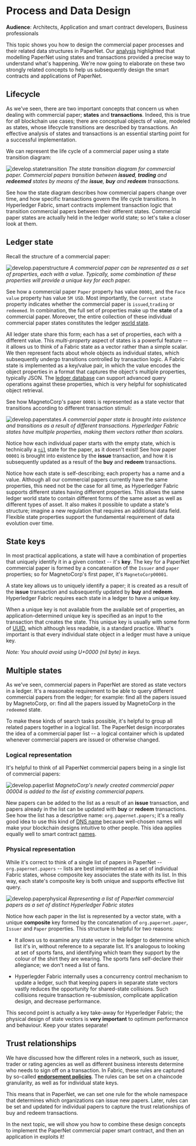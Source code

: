# Process and Data Design

**Audience**: Architects, Application and smart contract developers, Business
professionals

This topic shows you how to design the commercial paper processes and their
related data structures in PaperNet. Our [analysis](./analysis.html) highlighted
that modelling PaperNet using states and transactions provided a precise way to
understand what's happening. We're now going to elaborate on these two strongly
related concepts to help us subsequently design the smart contracts and
applications of PaperNet.

## Lifecycle

As we've seen, there are two important concepts that concern us when dealing
with commercial paper; **states** and **transactions**. Indeed, this is true for
*all* blockchain use cases; there are conceptual objects of value, modeled as
states, whose lifecycle transitions are described by transactions. An effective
analysis of states and transactions is an essential starting point for a
successful implementation.

We can represent the life cycle of a commercial paper using a state transition
diagram:

![develop.statetransition](./develop.diagram.4.png) *The state transition
diagram for commercial paper. Commercial papers transition between **issued**,
**trading** and **redeemed** states by means of the **issue**, **buy** and
**redeem** transactions.*

See how the state diagram describes how commercial papers change over time, and
how specific transactions govern the life cycle transitions. In Hyperledger
Fabric, smart contracts implement transaction logic that transition commercial
papers between their different states. Commercial paper states are actually held
in the ledger world state; so let's take a closer look at them.

## Ledger state

Recall the structure of a commercial paper:

![develop.paperstructure](./develop.diagram.5.png) *A commercial paper can be
represented as a set of properties, each with a value. Typically, some
combination of these properties will provide a unique key for each paper.*

See how a commercial paper `Paper` property has value `00001`, and the `Face
value` property has value `5M USD`. Most importantly, the `Current state`
property indicates whether the commercial paper is `issued`,`trading` or
`redeemed`. In combination, the full set of properties make up the **state** of
a commercial paper. Moreover, the entire collection of these individual
commercial paper states constitutes the ledger
[world state](../ledger/ledger.html#world-state).

All ledger state share this form; each has a set of properties, each with a
different value. This *multi-property* aspect of states is a powerful feature --
it allows us to think of a Fabric state as a vector rather than a simple scalar.
We then represent facts about whole objects as individual states, which
subsequently undergo transitions controlled by transaction logic. A Fabric state
is implemented as a key/value pair, in which the value encodes the object
properties in a format that captures the object's multiple properties, typically
JSON. The [ledger
database](../ledger/ledger.html#ledger-world-state-database-options) can support
advanced query operations against these properties, which is very helpful for
sophisticated object retrieval.

See how MagnetoCorp's paper `00001` is represented as a state vector that
transitions according to different transaction stimuli:

![develop.paperstates](./develop.diagram.6.png) *A commercial paper state is
brought into existence and transitions as a result of different transactions.
Hyperledger Fabric states have multiple properties, making them vectors rather
than scalars.*

Notice how each individual paper starts with the empty state, which is
technically a [`nil`](https://en.wikipedia.org/wiki/Null_(SQL)) state for the
paper, as it doesn't exist! See how paper `00001` is brought into existence by
the **issue** transaction, and how it is subsequently updated as a result of the
**buy** and **redeem** transactions.

Notice how each state is self-describing; each property has a name and a value.
Although all our commercial papers currently have the same properties, this need
not be the case for all time, as Hyperledger Fabric supports different states
having different properties. This allows the same ledger world state to contain
different forms of the same asset as well as different types of asset. It also
makes it possible to update a state's structure; imagine a new regulation that
requires an additional data field. Flexible state properties support the
fundamental requirement of data evolution over time.

## State keys

In most practical applications, a state will have a combination of properties
that uniquely identify it in a given context -- it's **key**. The key for a
PaperNet commercial paper is formed by a concatenation of the `Issuer` and
`paper` properties; so for MagnetoCorp's first paper, it's `MagnetoCorp00001`.

A state key allows us to uniquely identify a paper; it is created as a result
of the **issue** transaction and subsequently updated by **buy** and **redeem**.
Hyperledger Fabric requires each state in a ledger to have a unique key.

When a unique key is not available from the available set of properties, an
application-determined unique key is specified as an input to the transaction
that creates the state. This unique key is usually with some form of
[UUID](https://en.wikipedia.org/wiki/Universally_unique_identifier), which
although less readable, is a standard practice. What's important is that every
individual state object in a ledger must have a unique key.

_Note: You should avoid using U+0000 (nil byte) in keys._

## Multiple states

As we've seen, commercial papers in PaperNet are stored as state vectors in a
ledger. It's a reasonable requirement to be able to query different commercial
papers from the ledger; for example: find all the papers issued by MagnetoCorp,
or: find all the papers issued by MagnetoCorp in the `redeemed` state.

To make these kinds of search tasks possible, it's helpful to group all related
papers together in a logical list. The PaperNet design incorporates the idea of
a commercial paper list -- a logical container which is updated whenever
commercial papers are issued or otherwise changed.

### Logical representation

It's helpful to think of all PaperNet commercial papers being in a single list
of commercial papers:

![develop.paperlist](./develop.diagram.7.png) *MagnetoCorp's
newly created commercial  paper 00004 is added to the list of existing
commercial papers.*

New papers can be added to the list as a result of an **issue** transaction, and
papers already in the list can be updated with **buy** or **redeem**
transactions. See how the list has a descriptive name: `org.papernet.papers`;
it's a really good idea to use this kind of [DNS
name](https://en.wikipedia.org/wiki/Domain_Name_System) because well-chosen
names will make your blockchain designs intuitive to other people. This idea
applies equally well to smart contract [names](./contractname.html).

### Physical representation

While it's correct to think of a single list of papers in PaperNet --
`org.papernet.papers` -- lists are best implemented as a set of individual
Fabric states, whose composite key associates the state with its list. In this
way, each state's composite key is both unique and supports effective list query.

![develop.paperphysical](./develop.diagram.8.png) *Representing a list of
PaperNet commercial papers as a set of distinct Hyperledger Fabric states*

Notice how each paper in the list is represented by a vector state, with a
unique **composite** key formed by the concatenation of `org.papernet.paper`,
`Issuer` and `Paper` properties. This structure is helpful for two reasons:

  * It allows us to examine any state vector in the ledger to determine which
    list it's in, without reference to a separate list. It's analogous to
    looking at set of sports fans, and identifying which team they support by
    the colour of the shirt they are wearing. The sports fans self-declare their
    allegiance; we don't need a list of fans.


  * Hyperlegder Fabric internally uses a concurrency control
    mechanism <!-- Add more information to explain this topic-->
    to update a ledger, such that keeping papers in separate state vectors vastly
    reduces the opportunity for shared-state collisions. Such collisions require
    transaction re-submission, complicate application design, and decrease
    performance.

This second point is actually a key take-away for Hyperledger Fabric; the
physical design of state vectors is **very important** to optimum performance
and behaviour. Keep your states separate!

## Trust relationships

We have discussed how the different roles in a network, such as issuer, trader
or rating agencies as well as different business interests determine who needs
to sign off on a transaction. In Fabric, these rules are captured by so-called
[**endorsement policies**](endorsementpolicies.html). The rules can be set on
a chaincode granularity, as well as for individual state keys.

This means that in PaperNet, we can set one rule for the whole namespace that
determines which organizations can issue new papers. Later, rules can be set
and updated for individual papers to capture the trust relationships of buy
and redeem transactions.


In the next topic, we will show you how to combine these design concepts to
implement the PaperNet commercial paper smart contract, and then an application
in exploits it!

<!--- Licensed under Creative Commons Attribution 4.0 International License
https://creativecommons.org/licenses/by/4.0/ -->
